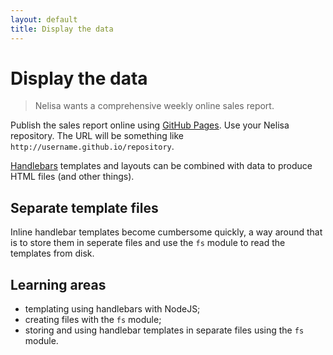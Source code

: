 ```yaml
---
layout: default
title: Display the data
---
```


# Display the data

> Nelisa wants a comprehensive weekly online sales report.

Publish the sales report online using [GitHub Pages](https://pages.github.com/). Use your Nelisa repository. The URL will be something like `http://username.github.io/repository`.

[Handlebars](https://www.npmjs.com/package/handlebars) templates and layouts can be combined with data to produce HTML files (and other things).


## Separate template files

Inline handlebar templates become cumbersome quickly, a way around that is to store them in seperate files and use the `fs` module to read the templates from disk.

## Learning areas

* templating using handlebars with NodeJS;
* creating files with the `fs` module;
* storing and using handlebar templates in separate files using the `fs` module.

